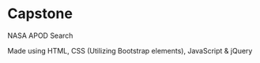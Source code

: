 # Capstone
NASA APOD Search



Made using HTML, CSS (Utilizing Bootstrap elements), JavaScript & jQuery
